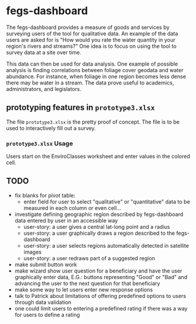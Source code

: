 # fegs-dashboard
The fegs-dashboard provides a measure of goods and services by surveying users of the tool for qualitative data. An example of the data users are asked for is "How would you rate the water quantity in your region's rivers and streams?" One idea is to focus on using the tool to survey data at a site over time.

This data can then be used for data analysis. One example of possible analysis is finding correlations between foliage cover geodata and water abundance. For instance, when foliage in one region becomes less dense there may be water in a stream. The data prove useful to academics, administrators, and legislators.

## prototyping features in `prototype3.xlsx`
The file `prototype3.xlsx` is the pretty proof of concept. The file is to be used to interactively fill out a survey.

### `prototype3.xlsx` Usage
Users start on the EnviroClasses worksheet and enter values in the colored cell.

## TODO
- fix blanks for pivot table:
  - enter field for user to select "qualitative" or "quantitative" data to be measured in each column or even cell...
- investigate defining geographic region described by fegs-dashboard data entered by user in an accessible way
  - user-story: a user gives a central lat-long point and a radius
  - user-story: a user graphically draws a region described to the fegs-dashboard
  - user-story: a user selects regions automatically detected in satellite images
  - user-story: a user redraws part of a suggested region
- make submit button work
- make wizard show user question for a beneficiary and have the user graphically enter data, E.G.: buttons representing "Good" or "Bad" and advancing the user to the next question for that beneficiary
- make some way to let users enter new response options
- talk to Patrick about limitations of offering predefined options to users through data validation
- one could limit users to entering a predefined rating if there was a way for users to define a rating

